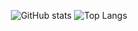 <center>

![GitHub stats](https://github-readme-stats.vercel.app/api?username=keenjus&show_icons=true&count_private=true&hide_title=true)
![Top Langs](https://github-readme-stats.vercel.app/api/top-langs/?username=keenjus&layout=compact)

</center>